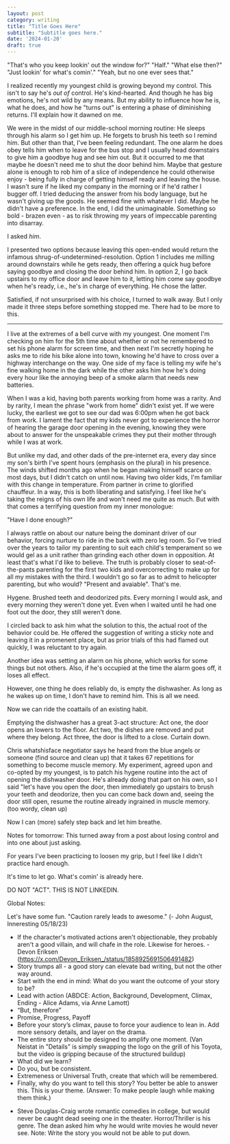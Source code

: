 ```yaml
---
layout: post
category: writing
title: "Title Goes Here"
subtitle: "Subtitle goes here."
date: '2024-01-20'
draft: true
---
```


<!-- "Waiting on my wife." -->
"That's who you keep lookin' out the window for?"
"Half."
"What else then?"
"Just lookin' for what's comin'."
"Yeah, but no one ever sees that."

I realized recently my youngest child is growing beyond my control. This isn't to say he's _out of_ control. He's kind-hearted. And though he has big emotions, he's not wild by any means. But my ability to influence how he is, what he does, and how he "turns out" is entering a phase of diminishing returns. I'll explain how it dawned on me.

We were in the midst of our middle-school morning routine: He sleeps through his alarm so I get him up. He forgets to brush his teeth so I remind him. But other than that, I've been feeling redundant. The one alarm he does obey tells him when to leave for the bus stop and I usually head downstairs to give him a goodbye hug and see him out. But it occurred to me that maybe he doesn't need me to shut the door behind him. Maybe that gesture alone is enough to rob him of a slice of independence he could otherwise enjoy - being fully in charge of getting himself ready and leaving the house. I wasn't sure if he liked my company in the morning or if he'd rather I bugger off. I tried deducing the answer from his body language, but he wasn't giving up the goods. He seemed fine with whatever I did. Maybe he didn't have a preference. In the end, I did the unimaginable. Something so bold - brazen even - as to risk throwing my years of impeccable parenting into disarray.

I asked _him_.

I presented two options because leaving this open-ended would return the infamous shrug-of-undetermined-resolution. Option 1 includes me milling around downstairs while he gets ready, then offering a quick hug before saying goodbye and closing the door behind him. In option 2, I go back upstairs to my office door and leave him to it, letting him come say goodbye when he's ready, i.e., he's in charge of everything. He chose the latter.

Satisfied, if not unsurprised with his choice, I turned to walk away. But I only made it three steps before something stopped me. There had to be more to this.

------

I live at the extremes of a bell curve with my youngest. One moment I'm checking on him for the 5th time about whether or not he remembered to set his phone alarm for screen time, and then next I'm secretly hoping he asks me to ride his bike alone into town, knowing he'd have to cross over a highway interchange on the way. One side of my face is telling my wife he's fine walking home in the dark while the other asks him how he's doing every hour like the annoying beep of a smoke alarm that needs new batteries.

When I was a kid, having both parents working from home was a rarity. And by rarity, I mean the phrase "work from home" didn't exist yet. If we were lucky, the earliest we got to see our dad was 6:00pm when he got back from work. I lament the fact that my kids never got to experience the horror of hearing the garage door opening in the evening, knowing they were about to answer for the unspeakable crimes they put their mother through while I was at work. 

But unlike my dad, and other dads of the pre-internet era, every day since my son's birth I've spent hours (emphasis on the plural) in his presence. The winds shifted months ago when he began making himself scarce on most days, but I didn't catch on until now. Having two older kids, I'm familiar with this change in temperature. From partner in crime to glorified chauffeur. In a way, this is both liberating and satisfying. I feel like he's taking the reigns of his own life and won't need me quite as much. But with that comes a terrifying question from my inner monologue:

"Have I done enough?"

I always rattle on about our nature being the dominant driver of our behavior, forcing nurture to ride in the back with zero leg room. So I've tried over the years to tailor my parenting to suit each child's temperament so we would gel as a unit rather than grinding each other down in opposition. At least that's what I'd like to believe. The truth is probably closer to seat-of-the-pants parenting for the first two kids and overcorrecting to make up for all my mistakes with the third. I wouldn't go so far as to admit to helicopter parenting, but who would? "Present and avaiable". That's me.





Hygene. Brushed teeth and deodorized pits. Every morning I would ask, and every morning they weren't done yet. Even when I waited until he had one foot out the door, they still weren't done.

I circled back to ask him what the solution to this, the actual root of the behavior could be. He offered the suggestion of writing a sticky note and leaving it in a promenent place, but as prior trials of this had flamed out quickly, I was reluctant to try again.

Another idea was setting an alarm on his phone, which works for some things but not others. Also, if he's occupied at the time the alarm goes off, it loses all effect.

However, one thing he does reliably do, is empty the dishwasher. As long as he wakes up on time, I don't have to remind him. This is all we need.

Now we can ride the coattails of an existing habit.

Emptying the dishwasher has a great 3-act structure: Act one, the door opens an lowers to the floor. Act two, the dishes are removed and put where they belong. Act three, the door is lifted to a close. Curtain down.

Chris whatshisface negotiator says he heard from the blue angels or someone (find source and clean up) that it takes 67 repetitions for something to become muscle memory. My experiment, agreed upon and co-opted by my youngest, is to patch his hygene routine into the act of opening the dishwasher door. He's already doing that part on his own, so I said "let's have you open the door, then immediately go upstairs to brush your teeth and deodorize, then you can come back down and, seeing the door still open, resume the routine already ingrained in muscle memory. (too wordy, clean up)

Now I can (more) safely step back and let him breathe.





Notes for tomorrow: This turned away from a post about losing control and into one about just asking. 

For years I've been practicing to loosen my grip, but I feel like I didn't practice hard enough.


<!-- Ending? -->
It's time to let go. What's comin' is already here.


DO NOT "ACT". THIS IS NOT LINKEDIN.

Global Notes:

Let's have some fun. "Caution rarely leads to awesome." (- John August, Inneresting 05/18/23)

- If the character's motivated actions aren't objectionable, they probably aren't a good villain, and will chafe in the role. Likewise for heroes. -Devon Eriksen (https://x.com/Devon_Eriksen_/status/1858925691506491482)
- Story trumps all - a good story can elevate bad writing, but not the other way around.
- Start with the end in mind: What do you want the outcome of your story to be?
- Lead with action (ABDCE: Action, Background, Development, Climax, Ending - Alice Adams, via Anne Lamott)
- “But, therefore”
- Promise, Progress, Payoff
- Before your story’s climax, pause to force your audience to lean in. Add more sensory details, and layer on the drama.
- The entire story should be designed to amplify one moment. (Van Neistat in "Details" is simply swapping the logo on the grill of his Toyota, but the video is gripping because of the structured buildup)
- What did we learn?
- Do you, but be consistent.
- Extremeness or Universal Truth, create that which will be remembered.
- Finally, why do you want to tell this story? You better be able to answer this. This is your theme. (Answer: To make people laugh while making them think.)

<!-- Candidate note -->
- Steve Douglas-Craig wrote romantic comedies in college, but would never be caught dead seeing one in the theater. Horror/Thriller is his genre. The dean asked him why he would write movies he would never see. Note: Write the story you would not be able to put down.